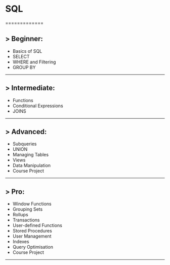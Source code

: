 # SQL 
=============
## > Beginner:
  *	Basics of SQL
  *	SELECT
  *	WHERE and Filtering
  *	GROUP BY
  - - - -
## > Intermediate:
  *	Functions
  *	Conditional Expressions
  *	JOINS
  - - - -
## > Advanced:
  *	Subqueries
  *	UNION
  *	Managing Tables
  *	Views
  *	Data Manipulation
  *	Course Project
  - - - -
## > Pro:
  *	Window Functions
  *	Grouping Sets
  *	Rollups
  *	Transactions
  *	User-defined Functions
  *	Stored Procedures
  *	User Management
  *	Indexes
  *	Query Optimisation
  *	Course Project
  - - - -


